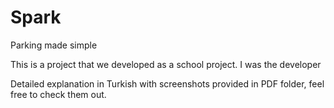 # Spark
Parking made simple

This is a project that we developed as a school project. I was the developer

Detailed explanation in Turkish with screenshots provided in PDF folder, feel free to check them out.